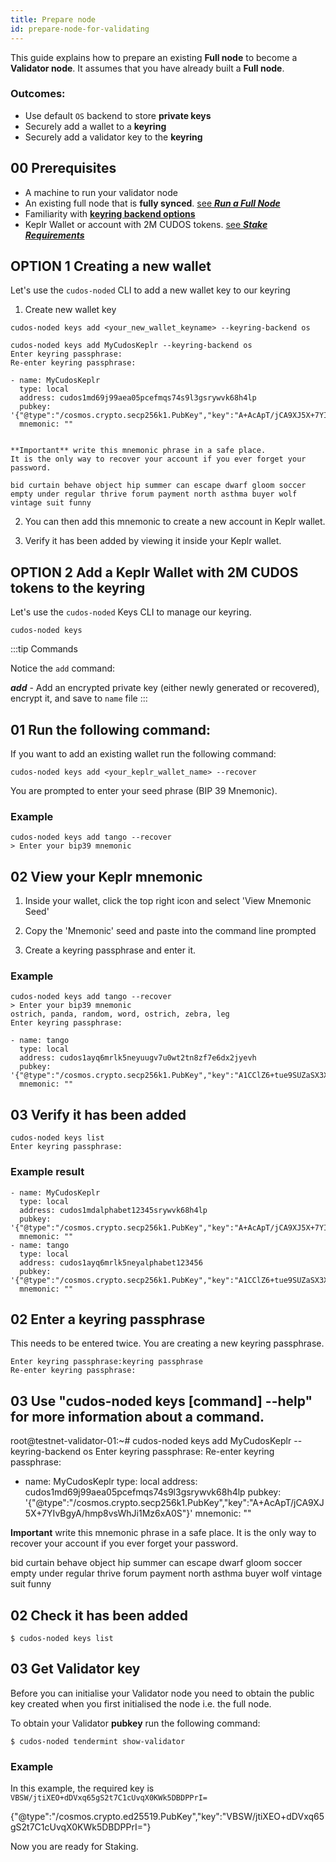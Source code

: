 ```yaml
---
title: Prepare node
id: prepare-node-for-validating
---
```


This guide explains how to prepare an existing **Full node** to become a **Validator node**. It assumes that you have already built a **Full node**. 

### Outcomes: 

* Use default `OS` backend to store **private keys**
* Securely add a wallet to a **keyring** 
* Securely add a validator key to the **keyring**

## 00 Prerequisites

* A machine to run your validator node
* An existing full node that is **fully synced**. [see ***Run a Full Node***](run-full-node)
* Familiarity with [**keyring backend options**](/docs/node/security/key-management) 
* Keplr Wallet or account with 2M CUDOS tokens. [see ***Stake Requirements***](/docs/node/prerequisites/stake-req)

## OPTION 1 Creating a new wallet

Let's use the `cudos-noded` CLI to add a new wallet key to our keyring

1. Create new wallet key 

```shell
cudos-noded keys add <your_new_wallet_keyname> --keyring-backend os
```
```shell
cudos-noded keys add MyCudosKeplr --keyring-backend os
Enter keyring passphrase:
Re-enter keyring passphrase:

- name: MyCudosKeplr
  type: local
  address: cudos1md69j99aea05pcefmqs74s9l3gsrywvk68h4lp
  pubkey: '{"@type":"/cosmos.crypto.secp256k1.PubKey","key":"A+AcApT/jCA9XJ5X+7YIvBgyA/hmp8vsWhJi1Mz6xA0S"}'
  mnemonic: ""


**Important** write this mnemonic phrase in a safe place.
It is the only way to recover your account if you ever forget your password.

bid curtain behave object hip summer can escape dwarf gloom soccer empty under regular thrive forum payment north asthma buyer wolf vintage suit funny
```



2. You can then add this mnemonic to create a new account in Keplr wallet. 

3. Verify it has been added by viewing it inside your Keplr wallet. 

## OPTION 2 Add a Keplr Wallet with 2M CUDOS tokens to the keyring

Let's use the `cudos-noded` Keys CLI to manage our keyring. 

```shell
cudos-noded keys
```
:::tip Commands 

Notice the `add` command:

***add*** - Add an encrypted private key (either newly generated or recovered), encrypt it, and save to `name` file
:::




## 01 Run the following command:

If you want to add an existing wallet run the following command:

```shell
cudos-noded keys add <your_keplr_wallet_name> --recover
```
You are prompted to enter your seed phrase (BIP 39 Mnemonic). 

### Example

```shell
cudos-noded keys add tango --recover
> Enter your bip39 mnemonic
```

## 02 View your Keplr mnemonic

1. Inside your wallet, click the top right icon and select  'View Mnemonic Seed'

2. Copy the 'Mnemonic' seed and paste into the command line prompted

3. Create a keyring passphrase and enter it. 

### Example

```shell
cudos-noded keys add tango --recover
> Enter your bip39 mnemonic
ostrich, panda, random, word, ostrich, zebra, leg
Enter keyring passphrase:

- name: tango
  type: local
  address: cudos1ayq6mrlk5neyuugv7u0wt2tn8zf7e6dx2jyevh
  pubkey: '{"@type":"/cosmos.crypto.secp256k1.PubKey","key":"A1CClZ6+tue9SUZaSX3X/JjWN7XCWgYYeh58RtPki+aP"}'
  mnemonic: ""
```

## 03 Verify it has been added 

```shell 
cudos-noded keys list
Enter keyring passphrase:
```
### Example result 

```shell
- name: MyCudosKeplr
  type: local
  address: cudos1mdalphabet12345srywvk68h4lp
  pubkey: '{"@type":"/cosmos.crypto.secp256k1.PubKey","key":"A+AcApT/jCA9XJ5X+7YIvBgyA/hmp8vsWhJi1Mz6xA0S"}'
  mnemonic: ""
- name: tango
  type: local
  address: cudos1ayq6mrlk5neyalphabet123456
  pubkey: '{"@type":"/cosmos.crypto.secp256k1.PubKey","key":"A1CClZ6+tue9SUZaSX3X/JjWN7XCWgYYeh58RtPki+aP"}'
  mnemonic: ""
```

## 02 Enter a keyring passphrase

This needs to be entered twice. You are creating a new keyring passphrase. 

```shell 
Enter keyring passphrase:keyring passphrase
Re-enter keyring passphrase:
```

## 03 Use "cudos-noded keys [command] --help" for more information about a command.
root@testnet-validator-01:~# cudos-noded keys add MyCudosKeplr --keyring-backend os
Enter keyring passphrase:
Re-enter keyring passphrase:

- name: MyCudosKeplr
  type: local
  address: cudos1md69j99aea05pcefmqs74s9l3gsrywvk68h4lp
  pubkey: '{"@type":"/cosmos.crypto.secp256k1.PubKey","key":"A+AcApT/jCA9XJ5X+7YIvBgyA/hmp8vsWhJi1Mz6xA0S"}'
  mnemonic: ""


**Important** write this mnemonic phrase in a safe place.
It is the only way to recover your account if you ever forget your password.

bid curtain behave object hip summer can escape dwarf gloom soccer empty under regular thrive forum payment north asthma buyer wolf vintage suit funny

## 02 Check it has been added

```shell
$ cudos-noded keys list
```

## 03 Get Validator key

<!-- Copy the `"key"` inside `"pubkey"` In the example below this is `A1CClZ6+tue9SUZaSX3X/JjWN7XCWgYYeh58RtPki+aP`

IN THE SSH SESSION 






```shell
- name: tango
  type: local
  address: cudos1ayq6mrlk5neyuugv7u0wt2tn8zf7e6dx2jyevh
  pubkey: '{"@type":"/cosmos.crypto.secp256k1.PubKey","key":"A1CClZ6+tue9SUZaSX3X/JjWN7XCWgYYeh58RtPki+aP"}'
  mnemonic: ""
```

 -->

Before you can initialise your Validator node you need to obtain the public key created when you first initialised the node i.e. the full node. 

To obtain your Validator **pubkey** run the following command:

```shell
$ cudos-noded tendermint show-validator
```

### Example

In this example, the required key is `VBSW/jtiXEO+dDVxq65gS2t7C1cUvqX0KWk5DBDPPrI=`

{"@type":"/cosmos.crypto.ed25519.PubKey","key":"VBSW/jtiXEO+dDVxq65gS2t7C1cUvqX0KWk5DBDPPrI="}

Now you are ready for Staking.











